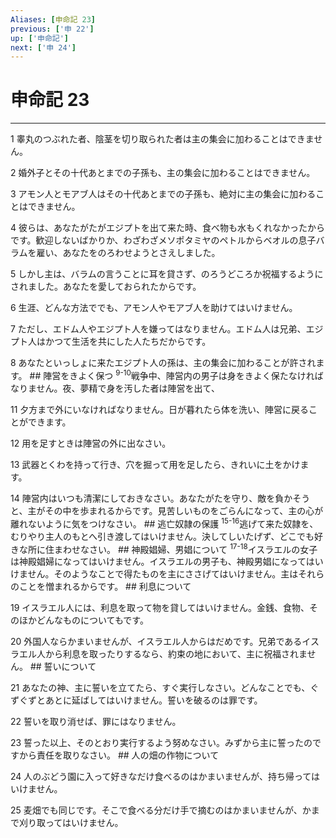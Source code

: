 ```yaml
---
Aliases: [申命記 23]
previous: ['申 22']
up: ['申命記']
next: ['申 24']
---
```

# 申命記 23

***




1 
睾丸のつぶれた者、陰茎を切り取られた者は主の集会に加わることはできません。 



2 
婚外子とその十代あとまでの子孫も、主の集会に加わることはできません。 



3 
アモン人とモアブ人はその十代あとまでの子孫も、絶対に主の集会に加わることはできません。 



4 
彼らは、あなたがたがエジプトを出て来た時、食べ物も水もくれなかったからです。歓迎しないばかりか、わざわざメソポタミヤのペトルからベオルの息子バラムを雇い、あなたをのろわせようとさえしました。 



5 
しかし主は、バラムの言うことに耳を貸さず、のろうどころか祝福するようにされました。あなたを愛しておられたからです。 



6 
生涯、どんな方法ででも、アモン人やモアブ人を助けてはいけません。 



7 
ただし、エドム人やエジプト人を嫌ってはなりません。エドム人は兄弟、エジプト人はかつて生活を共にした人たちだからです。 



8 
あなたといっしょに来たエジプト人の孫は、主の集会に加わることが許されます。 ## 陣営をきよく保つ <sup class="versenum">9-10</sup>戦争中、陣営内の男子は身をきよく保たなければなりません。夜、夢精で身を汚した者は陣営を出て、 



11 
夕方まで外にいなければなりません。日が暮れたら体を洗い、陣営に戻ることができます。 



12 
用を足すときは陣営の外に出なさい。 



13 
武器とくわを持って行き、穴を掘って用を足したら、きれいに土をかけます。 



14 
陣営内はいつも清潔にしておきなさい。あなたがたを守り、敵を負かそうと、主がその中を歩まれるからです。見苦しいものをごらんになって、主の心が離れないように気をつけなさい。 ## 逃亡奴隷の保護 <sup class="versenum">15-16</sup>逃げて来た奴隷を、むりやり主人のもとへ引き渡してはいけません。決してしいたげず、どこでも好きな所に住まわせなさい。 ## 神殿娼婦、男娼について <sup class="versenum">17-18</sup>イスラエルの女子は神殿娼婦になってはいけません。イスラエルの男子も、神殿男娼になってはいけません。そのようなことで得たものを主にささげてはいけません。主はそれらのことを憎まれるからです。 ## 利息について 



19 
イスラエル人には、利息を取って物を貸してはいけません。金銭、食物、そのほかどんなものについてもです。 



20 
外国人ならかまいませんが、イスラエル人からはだめです。兄弟であるイスラエル人から利息を取ったりするなら、約束の地において、主に祝福されません。 ## 誓いについて 



21 
あなたの神、主に誓いを立てたら、すぐ実行しなさい。どんなことでも、ぐずぐずとあとに延ばしてはいけません。誓いを破るのは罪です。 



22 
誓いを取り消せば、罪にはなりません。 



23 
誓った以上、そのとおり実行するよう努めなさい。みずから主に誓ったのですから責任を取りなさい。 ## 人の畑の作物について 



24 
人のぶどう園に入って好きなだけ食べるのはかまいませんが、持ち帰ってはいけません。 



25 
麦畑でも同じです。そこで食べる分だけ手で摘むのはかまいませんが、かまで刈り取ってはいけません。
